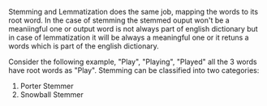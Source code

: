 Stemming and Lemmatization does the same job, mapping the words to its root word. In the case of stemming the stemmed ouput won't be a meaniingful one or output word is not always part of english dictionary but in case of lemmatization it will be always a meaningful one or it retuns a words which is part of the english dictionary.

Consider the following example, "Play", "Playing", "Played" all the 3 words have root words as "Play". Stemming can be classified into two categories:
1. Porter Stemmer
2. Snowball Stemmer
